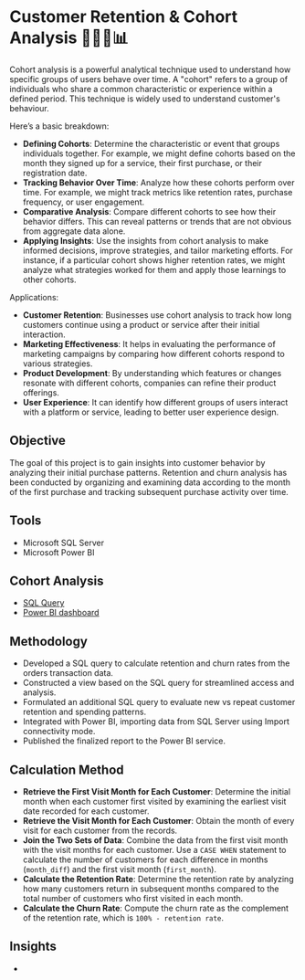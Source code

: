 # Customer Retention & Cohort Analysis 🛒👧👦📊

Cohort analysis is a powerful analytical technique used to understand how specific groups of users behave over time. A "cohort" refers to a group of individuals who share a common characteristic or experience within a defined period. This technique is widely used to understand customer's behaviour.

Here’s a basic breakdown:
* **Defining Cohorts**: Determine the characteristic or event that groups individuals together. For example, we might define cohorts based on the month they signed up for a service, their first purchase, or their registration date.
* **Tracking Behavior Over Time**: Analyze how these cohorts perform over time. For example, we might track metrics like retention rates, purchase frequency, or user engagement.
* **Comparative Analysis**: Compare different cohorts to see how their behavior differs. This can reveal patterns or trends that are not obvious from aggregate data alone.
* **Applying Insights**: Use the insights from cohort analysis to make informed decisions, improve strategies, and tailor marketing efforts. For instance, if a particular cohort shows higher retention rates, we might analyze what strategies worked for them and apply those learnings to other cohorts.

Applications:
* **Customer Retention**: Businesses use cohort analysis to track how long customers continue using a product or service after their initial interaction.
* **Marketing Effectiveness**: It helps in evaluating the performance of marketing campaigns by comparing how different cohorts respond to various strategies.
* **Product Development**: By understanding which features or changes resonate with different cohorts, companies can refine their product offerings.
* **User Experience**: It can identify how different groups of users interact with a platform or service, leading to better user experience design.

## Objective
The goal of this project is to gain insights into customer behavior by analyzing their initial purchase patterns. Retention and churn analysis has been conducted by organizing and examining data according to the month of the first purchase and tracking subsequent purchase activity over time.

## Tools
* Microsoft SQL Server
* Microsoft Power BI
  
## Cohort Analysis 
* [SQL Query](https://github.com/ritusantra/SQL-Projects/blob/main/Customer%20Retention%20%26%20Cohort%20Analysis/Customer%20Retention%20%26%20Cohort%20Analysis.sql)
* [Power BI dashboard](https://app.powerbi.com/view?r=eyJrIjoiMDk5NTg3NzQtZDk3NS00ZjA5LTllNTEtM2NiNDUxZTYxYTU2IiwidCI6ImRmODY3OWNkLWE4MGUtNDVkOC05OWFjLWM4M2VkN2ZmOTVhMCJ9)

## Methodology
* Developed a SQL query to calculate retention and churn rates from the orders transaction data.
* Constructed a view based on the SQL query for streamlined access and analysis.
* Formulated an additional SQL query to evaluate new vs repeat customer retention and spending patterns.
* Integrated with Power BI, importing data from SQL Server using Import connectivity mode.
* Published the finalized report to the Power BI service.

## Calculation Method
* **Retrieve the First Visit Month for Each Customer**: Determine the initial month when each customer first visited by examining the earliest visit date recorded for each customer.
* **Retrieve the Visit Month for Each Customer**: Obtain the month of every visit for each customer from the records.
* **Join the Two Sets of Data**: Combine the data from the first visit month with the visit months for each customer. Use a `CASE WHEN` statement to calculate the number of customers for each difference in months (`month_diff`) and the first visit month (`first_month`).
* **Calculate the Retention Rate**: Determine the retention rate by analyzing how many customers return in subsequent months compared to the total number of customers who first visited in each month.
* **Calculate the Churn Rate**: Compute the churn rate as the complement of the retention rate, which is `100% - retention rate`.

## Insights
* 

